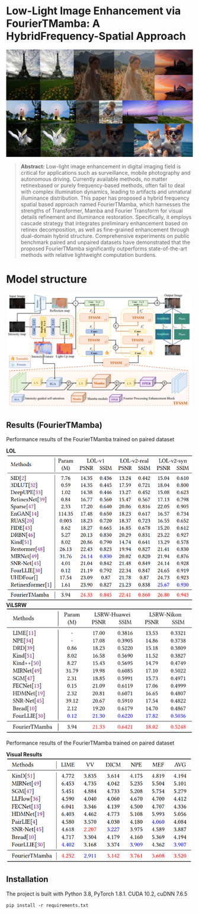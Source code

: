 # Low-Light Image Enhancement via FourierTMamba: A HybridFrequency-Spatial Approach
![visual_results](fig/visual.jpg)
> **Abstract:** Low-light image enhancement in digital imaging field is critical
for applications such as surveillance, mobile photography and autonomous driving. Currently available methods, no matter retinexbased or purely frequency-based methods, often fail to deal with
complex illumination dynamics, leading to artifacts and unnatural illuminance distribution. This paper has proposed a hybrid frequency spatial based approach named FourierTMamba, which harnesses
the strengths of Transformer, Mamba and Fourier Transform for visual details refinement and illuminance restoration. Specifically, it employs cascade strategy that integrates preliminary enhancement
based on retinex decomposition, as well as fine-grained enhancement through dual-domain hybrid structure. Comprehensive experiments on public benchmark paired and unpaired datasets have
demonstrated that the proposed FourierTMamba significantly outperforms state-of-the-art methods with relative lightweight computation burdens.



# Model structure
![model struct](fig/model.png)



## Results (FourierTMamba)
Performance results of the FourierTMamba trained on paired dataset
<summary><strong>LOL</strong> </summary>
<img src = "fig/LOL.png"> 

<summary><strong>ViLSRW</strong></summary>
<img src = "fig/LSRW.png"> 

Performance results of the FourierTMamba trained on paired dataset
<summary><strong>Visual Results</strong></summary>
<img src = "fig/unpaired.png"> 

## Installation
The project is built with Python 3.8, PyTorch 1.8.1. CUDA 10.2, cuDNN 7.6.5
~~~
pip install -r requirements.txt
~~~
